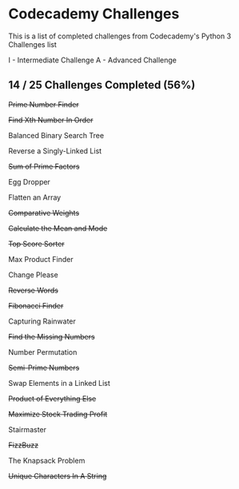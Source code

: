 # Codecademy Challenges
This is a list of completed challenges from Codecademy's Python 3 Challenges list

I - Intermediate Challenge
A - Advanced Challenge

## 14 / 25 Challenges Completed (56%)

~~Prime Number Finder~~

~~Find Xth Number In Order~~

Balanced Binary Search Tree

Reverse a Singly-Linked List

~~Sum of Prime Factors~~

Egg Dropper

Flatten an Array

~~Comparative Weights~~

~~Calculate the Mean and Mode~~

~~Top Score Sorter~~

Max Product Finder

Change Please

~~Reverse Words~~

~~Fibonacci Finder~~

Capturing Rainwater

~~Find the Missing Numbers~~

Number Permutation

~~Semi-Prime Numbers~~

Swap Elements in a Linked List

~~Product of Everything Else~~

~~Maximize Stock Trading Profit~~

Stairmaster

~~FizzBuzz~~

The Knapsack Problem

~~Unique Characters In A String~~
